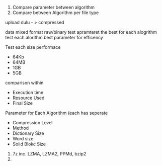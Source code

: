 1. Compare parameter between algorithm
2. Compare between Algorithm per file type 


upload dulu - > compressed

data mixed
format raw/binary
test apramteret the best for each alogrithm
test each alorithm best parameter for efficency

Test each size performace 

- 64Kb
- 64MB
- 1GB
- 5GB

comparison within
- Execution time
- Resource Used
- Final Size

Parameter for Each Algorithm (each has seperate 
- Compression Level
- Method
- Dictionary Size
- Word size
- Solid Blokc Size

 

1. 7z inc. LZMA, LZMA2, PPMd, bzip2
2.
